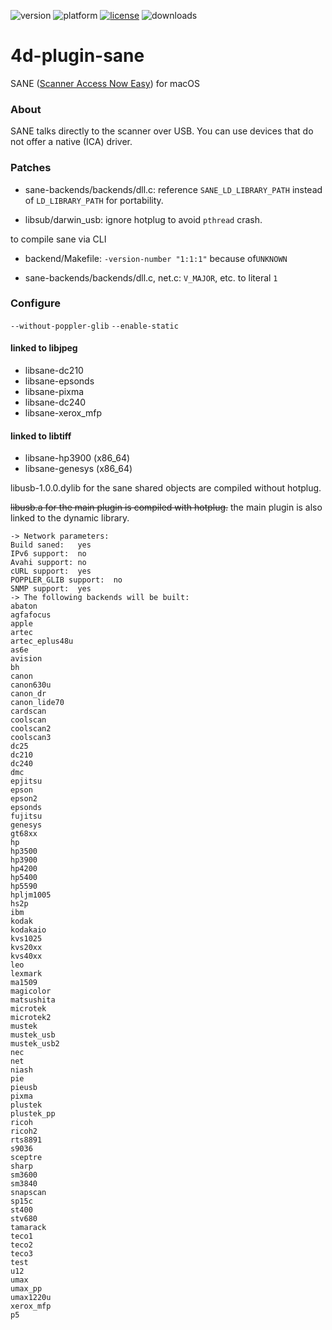 ![version](https://img.shields.io/badge/version-19%2B-5682DF)
![platform](https://img.shields.io/static/v1?label=platform&message=mac-intel%20|%20mac-arm&color=blue)
[![license](https://img.shields.io/github/license/miyako/4d-plugin-sane)](LICENSE)
![downloads](https://img.shields.io/github/downloads/miyako/4d-plugin-sane/total)

# 4d-plugin-sane
SANE ([Scanner Access Now Easy](http://www.sane-project.org)) for macOS

### About

SANE talks directly to the scanner over USB. You can use devices that do not offer a native (ICA) driver.

### Patches

* sane-backends/backends/dll.c: reference ``SANE_LD_LIBRARY_PATH`` instead of ``LD_LIBRARY_PATH`` for portability.

* libsub/darwin_usb: ignore hotplug to avoid ``pthread`` crash. 

to compile sane via CLI

* backend/Makefile: `-version-number "1:1:1"` because of`UNKNOWN`

* sane-backends/backends/dll.c, net.c: `V_MAJOR`, etc. to literal `1` 

### Configure

`--without-poppler-glib` `--enable-static`

#### linked to libjpeg

* libsane-dc210
* libsane-epsonds
* libsane-pixma
* libsane-dc240
* libsane-xerox_mfp

#### linked to libtiff

* libsane-hp3900 (x86_64)
* libsane-genesys (x86_64)

libusb-1.0.0.dylib for the sane shared objects are compiled without hotplug.

~~libusb.a for the main plugin is compiled with hotplug.~~ the main plugin is also linked to the dynamic library.

```
-> Network parameters:
Build saned:   yes
IPv6 support:  no
Avahi support: no
cURL support:  yes
POPPLER_GLIB support:  no
SNMP support:  yes
-> The following backends will be built:
abaton 
agfafocus 
apple 
artec 
artec_eplus48u 
as6e 
avision 
bh 
canon 
canon630u 
canon_dr 
canon_lide70 
cardscan 
coolscan 
coolscan2 
coolscan3 
dc25 
dc210 
dc240 
dmc 
epjitsu 
epson 
epson2 
epsonds 
fujitsu 
genesys 
gt68xx 
hp 
hp3500 
hp3900 
hp4200 
hp5400 
hp5590 
hpljm1005 
hs2p 
ibm 
kodak 
kodakaio 
kvs1025 
kvs20xx 
kvs40xx 
leo 
lexmark 
ma1509 
magicolor 
matsushita 
microtek 
microtek2 
mustek 
mustek_usb 
mustek_usb2 
nec 
net 
niash 
pie 
pieusb 
pixma 
plustek 
plustek_pp 
ricoh 
ricoh2 
rts8891 
s9036 
sceptre 
sharp 
sm3600 
sm3840 
snapscan 
sp15c 
st400 
stv680 
tamarack 
teco1 
teco2 
teco3 
test 
u12 
umax 
umax_pp 
umax1220u 
xerox_mfp 
p5 
```
